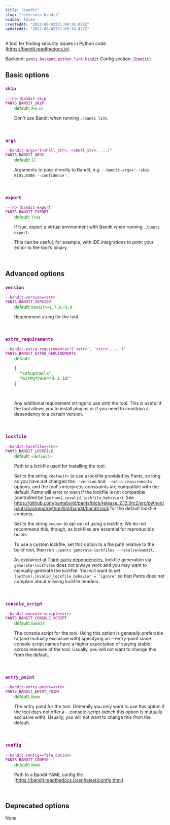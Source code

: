 ```yaml
---
title: "bandit"
slug: "reference-bandit"
hidden: false
createdAt: "2022-06-02T21:09:34.025Z"
updatedAt: "2022-06-02T21:09:34.427Z"
---
```

A tool for finding security issues in Python code (https://bandit.readthedocs.io).

Backend: <span style="color: purple"><code>pants.backend.python.lint.bandit</code></span>
Config section: <span style="color: purple"><code>[bandit]</code></span>

## Basic options

<div style="color: purple">
  <h3><code>skip</code></h3>
  <code>--[no-]bandit-skip</code><br>
  <code>PANTS_BANDIT_SKIP</code><br>
</div>
<div style="padding-left: 2em;">
<span style="color: green">default: <code>False</code></span>

<br>

Don't use Bandit when running `./pants lint`.
</div>
<br>

<div style="color: purple">
  <h3><code>args</code></h3>
  <code>--bandit-args=&quot;[&lt;shell_str&gt;, &lt;shell_str&gt;, ...]&quot;</code><br>
  <code>PANTS_BANDIT_ARGS</code><br>
</div>
<div style="padding-left: 2em;">
<span style="color: green">default: <code>[]</code></span>

<br>

Arguments to pass directly to Bandit, e.g. `--bandit-args='--skip B101,B308 --confidence'`.
</div>
<br>

<div style="color: purple">
  <h3><code>export</code></h3>
  <code>--[no-]bandit-export</code><br>
  <code>PANTS_BANDIT_EXPORT</code><br>
</div>
<div style="padding-left: 2em;">
<span style="color: green">default: <code>True</code></span>

<br>

If true, export a virtual environment with Bandit when running `./pants export`.

This can be useful, for example, with IDE integrations to point your editor to the tool's binary.
</div>
<br>


## Advanced options

<div style="color: purple">
  <h3><code>version</code></h3>
  <code>--bandit-version=&lt;str&gt;</code><br>
  <code>PANTS_BANDIT_VERSION</code><br>
</div>
<div style="padding-left: 2em;">
<span style="color: green">default: <code>bandit&gt;=1.7.0,&lt;1.8</code></span>

<br>

Requirement string for the tool.
</div>
<br>

<div style="color: purple">
  <h3><code>extra_requirements</code></h3>
  <code>--bandit-extra-requirements=&quot;['&lt;str&gt;', '&lt;str&gt;', ...]&quot;</code><br>
  <code>PANTS_BANDIT_EXTRA_REQUIREMENTS</code><br>
</div>
<div style="padding-left: 2em;">
<span style="color: green">default: <pre>[
  "setuptools",
  "GitPython==3.1.18"
]</pre></span>

<br>

Any additional requirement strings to use with the tool. This is useful if the tool allows you to install plugins or if you need to constrain a dependency to a certain version.
</div>
<br>

<div style="color: purple">
  <h3><code>lockfile</code></h3>
  <code>--bandit-lockfile=&lt;str&gt;</code><br>
  <code>PANTS_BANDIT_LOCKFILE</code><br>
</div>
<div style="padding-left: 2em;">
<span style="color: green">default: <code>&lt;default&gt;</code></span>

<br>

Path to a lockfile used for installing the tool.

Set to the string `<default>` to use a lockfile provided by Pants, so long as you have not changed the `--version` and `--extra-requirements` options, and the tool's interpreter constraints are compatible with the default. Pants will error or warn if the lockfile is not compatible (controlled by `[python].invalid_lockfile_behavior`). See https://github.com/pantsbuild/pants/blob/release_2.12.0rc2/src/python/pants/backend/python/lint/bandit/bandit.lock for the default lockfile contents.

Set to the string `<none>` to opt out of using a lockfile. We do not recommend this, though, as lockfiles are essential for reproducible builds.

To use a custom lockfile, set this option to a file path relative to the build root, then run `./pants generate-lockfiles --resolve=bandit`.

As explained at [Third-party dependencies](doc:python-third-party-dependencies), lockfile generation via `generate-lockfiles` does not always work and you may want to manually generate the lockfile. You will want to set `[python].invalid_lockfile_behavior = 'ignore'` so that Pants does not complain about missing lockfile headers.
</div>
<br>

<div style="color: purple">
  <h3><code>console_script</code></h3>
  <code>--bandit-console-script=&lt;str&gt;</code><br>
  <code>PANTS_BANDIT_CONSOLE_SCRIPT</code><br>
</div>
<div style="padding-left: 2em;">
<span style="color: green">default: <code>bandit</code></span>

<br>

The console script for the tool. Using this option is generally preferable to (and mutually exclusive with) specifying an --entry-point since console script names have a higher expectation of staying stable across releases of the tool. Usually, you will not want to change this from the default.
</div>
<br>

<div style="color: purple">
  <h3><code>entry_point</code></h3>
  <code>--bandit-entry-point=&lt;str&gt;</code><br>
  <code>PANTS_BANDIT_ENTRY_POINT</code><br>
</div>
<div style="padding-left: 2em;">
<span style="color: green">default: <code>None</code></span>

<br>

The entry point for the tool. Generally you only want to use this option if the tool does not offer a --console-script (which this option is mutually exclusive with). Usually, you will not want to change this from the default.
</div>
<br>

<div style="color: purple">
  <h3><code>config</code></h3>
  <code>--bandit-config=&lt;file_option&gt;</code><br>
  <code>PANTS_BANDIT_CONFIG</code><br>
</div>
<div style="padding-left: 2em;">
<span style="color: green">default: <code>None</code></span>

<br>

Path to a Bandit YAML config file (https://bandit.readthedocs.io/en/latest/config.html).
</div>
<br>


## Deprecated options

None